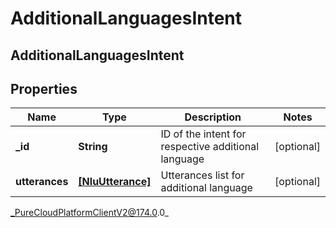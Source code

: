 # AdditionalLanguagesIntent

## AdditionalLanguagesIntent

## Properties

|Name | Type | Description | Notes|
|------------ | ------------- | ------------- | -------------|
| **_id** | **String** | ID of the intent for respective additional language | [optional] |
| **utterances** | [**[NluUtterance]**]([NluUtterance]) | Utterances list for additional language | [optional] |



_PureCloudPlatformClientV2@174.0.0_
